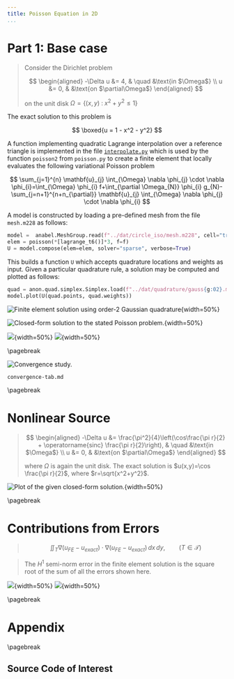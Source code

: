 ```yaml
---
title: Poisson Equation in 2D
...
```


# Part 1: Base case

>Consider the Dirichlet problem
>
>$$
>  \begin{aligned}
>    -\Delta u &= 4, & \quad &\text{in $\Omega$} \\
>            u &= 0, & &\text{on $\partial\Omega$}
>  \end{aligned}
>$$
>
>on the unit disk $\Omega=\{(x,y)\;:\; x^2+y^2\le 1\}$
 
The exact solution to this problem is 

$$
\boxed{u = 1 - x^2 - y^2}
$$

A function implementing quadratic Lagrange interpolation over a reference triangle is implemented in the file [`interpolate.py`](src/interpolate.py) which is used by the function `poisson2` from `poisson.py` to create a finite element that locally evaluates the following variational Poisson problem


$$
\sum_{j=1}^{n} \mathbf{u}_{j} \int_{\Omega} \nabla \phi_{j} \cdot \nabla \phi_{i}=\int_{\Omega} \phi_{i} f+\int_{\partial \Omega_{N}} \phi_{i} g_{N}-\sum_{j=n+1}^{n+n_{\partial}} \mathbf{u}_{j} \int_{\Omega} \nabla \phi_{j} \cdot \nabla \phi_{i}
$$

A model is constructed by loading a pre-defined mesh from the file `mesh.m228` as follows:

```python
model =  anabel.MeshGroup.read(f"../dat/circle_iso/mesh.m228", cell="triangle6")
elem = poisson(*[lagrange_t6()]*3, f=f)
U = model.compose(elem=elem, solver="sparse", verbose=True)
```

This builds a function `U` which accepts quadrature locations and weights as input. Given a particular quadrature rule, a solution may be computed and plotted as follows:

```python
quad = anon.quad.simplex.Simplex.load(f"../dat/quadrature/gauss{g:02}.m")
model.plot(U(quad.points, quad.weights))
```

<!--
Element stiffness matrix:

$$
\begin{aligned}
a_{i j}^{(k)}=& \int_{\Delta *}\left(b_{2} \frac{\partial \psi_{*, i}}{\partial \xi}+b_{3} \frac{\partial \psi_{*, i}}{\partial \eta}\right)\left(b_{2} \frac{\partial \psi_{*, j}}{\partial \xi}+b_{3} \frac{\partial \psi_{*, j}}{\partial \eta}\right) \frac{1}{\left|J_{k}\right|} \mathrm{d} \xi \mathrm{d} \eta \\
&+\int_{\triangle *}\left(c_{2} \frac{\partial \psi_{*, i}}{\partial \xi}+c_{3} \frac{\partial \psi_{*, i}}{\partial \eta}\right)\left(c_{2} \frac{\partial \psi_{*, j}}{\partial \xi}+c_{3} \frac{\partial \psi_{*, j}}{\partial \eta}\right) \frac{1}{\left|J_{k}\right|} \mathrm{d} \xi \mathrm{d} \eta
\end{aligned}
$$

$$
\begin{aligned}
a_{i j}^{(k)} &=\int_{\Delta_{k}} \frac{\partial \psi_{k, i}}{\partial x} \frac{\partial \psi_{k, j}}{\partial x}+\frac{\partial \psi_{k, i}}{\partial y} \frac{\partial \psi_{k, j}}{\partial y} \mathrm{~d} x \mathrm{~d} y \quad i, j=1, \ldots, n_{k} \\
&=\int_{\Delta *}\left\{\frac{\partial \psi_{*, i}}{\partial x} \frac{\partial \psi_{*, j}}{\partial x}+\frac{\partial \psi_{*, i}}{\partial y} \frac{\partial \psi_{*, j}}{\partial y}\right\}\left|J_{k}\right| \mathrm{d} \xi \mathrm{d} \eta
\end{aligned}
$$
-->

![Finite element solution using order-2 Gaussian quadrature](img/mesh5-gauss02.png){width=50%}



![Closed-form solution to the stated Poisson problem.](img/analytic-a.png){width=50%}



![](img/mesh5-gauss02-H1.png){width=50%}
![](img/mesh5-gauss02-L2.png){width=50%}

\pagebreak


![Convergence study.](img/conv-3.png)


```{.include}
convergence-tab.md
```


<!--
Find $u$ such that

$$
\begin{array}{c}
-\nabla^{2} u=f \quad \text { in } \Omega \\
u=g_{D} \text { on } \partial \Omega_{D} \quad \text { and } \quad \frac{\partial u}{\partial n}=g_{N} \text { on } \partial \Omega_{N},
\end{array}
$$
where $\partial \Omega_{D} \cup \partial \Omega_{N}=\partial \Omega$ and $\partial \Omega_{D}$ and $\partial \Omega_{N}$ are distinct.
-->

<!-- Weak form
Find $u \in \mathcal{H}_{E}^{1}$ such that

$$
\int_{\Omega} \nabla u \cdot \nabla v=\int_{\Omega} v f+\int_{\partial \Omega_{N}} v g_{N} \quad \text { for all } v \in \mathcal{H}_{E_{0}}^{1}
$$
-->


\pagebreak

# Nonlinear Source

>
>$$
>  \begin{aligned}
>    -\Delta u &= \frac{\pi^2}{4}\left(\cos\frac{\pi r}{2} +
>    \operatorname{sinc} \frac{\pi r}{2}\right), & \quad &\text{in $\Omega$} \\
>            u &= 0, & &\text{on $\partial\Omega$}
>  \end{aligned}
>$$
>
>where $\Omega$ is again the unit disk.  The exact solution is
>$u(x,y)=\cos \frac{\pi r}{2}$, where $r=\sqrt{x^2+y^2}$.

![Plot of the given closed-form solution.](img/analytic-b.png){width=50%}


\pagebreak

# Contributions from Errors 

>
>$$
  \iint_T \nabla(u_{FE} - u_{exact}) \cdot
  \nabla(u_{FE} - u_{exact})\,dx \, dy, \qquad
  (T\in\mathcal{T})
>$$
>

>The $H^1$ semi-norm error in the finite element solution is the square
>root of the sum of all the errors shown here. 

![](img/mesh5-gauss02-b-H1.png){width=50%}
![](img/mesh5-gauss02-H1.png){width=50%}

\pagebreak

# Appendix

\pagebreak

## Source Code of Interest

```{include=src/poisson.py .python}
```

